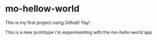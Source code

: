 # mo-hellow-world
This is my first project using Github! Yay!

This is a new prototype i'm experimenting with the mo-hello-world app
